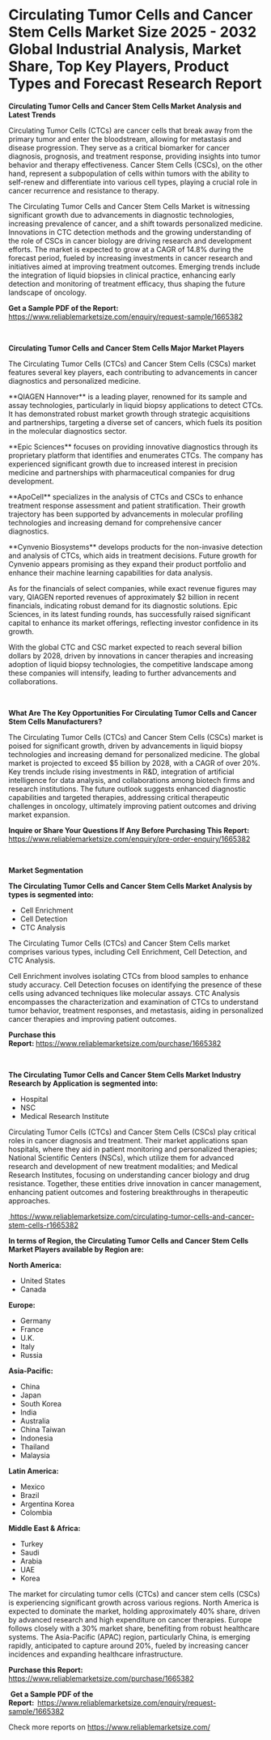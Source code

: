 <p><h1>Circulating Tumor Cells and Cancer Stem Cells Market Size 2025 - 2032 Global Industrial Analysis, Market Share, Top Key Players, Product Types and Forecast Research Report</h1></p><p><strong>Circulating Tumor Cells and Cancer Stem Cells Market Analysis and Latest Trends</strong></p>
<p><p>Circulating Tumor Cells (CTCs) are cancer cells that break away from the primary tumor and enter the bloodstream, allowing for metastasis and disease progression. They serve as a critical biomarker for cancer diagnosis, prognosis, and treatment response, providing insights into tumor behavior and therapy effectiveness. Cancer Stem Cells (CSCs), on the other hand, represent a subpopulation of cells within tumors with the ability to self-renew and differentiate into various cell types, playing a crucial role in cancer recurrence and resistance to therapy.</p><p>The Circulating Tumor Cells and Cancer Stem Cells Market is witnessing significant growth due to advancements in diagnostic technologies, increasing prevalence of cancer, and a shift towards personalized medicine. Innovations in CTC detection methods and the growing understanding of the role of CSCs in cancer biology are driving research and development efforts. The market is expected to grow at a CAGR of 14.8% during the forecast period, fueled by increasing investments in cancer research and initiatives aimed at improving treatment outcomes. Emerging trends include the integration of liquid biopsies in clinical practice, enhancing early detection and monitoring of treatment efficacy, thus shaping the future landscape of oncology.</p></p>
<p><strong>Get a Sample PDF of the Report:&nbsp;</strong> <a href="https://www.reliablemarketsize.com/enquiry/request-sample/1665382?utm_campaign=1845&utm_medium=2&utm_source=Github&utm_content=ia&utm_term=03032025&utm_id=circulating-tumor-cells-and-cancer-stem-cells">https://www.reliablemarketsize.com/enquiry/request-sample/1665382</a></p>
<p>&nbsp;</p>
<p><strong>Circulating Tumor Cells and Cancer Stem Cells Major Market Players</strong></p>
<p><p>The Circulating Tumor Cells (CTCs) and Cancer Stem Cells (CSCs) market features several key players, each contributing to advancements in cancer diagnostics and personalized medicine. </p><p>**QIAGEN Hannover** is a leading player, renowned for its sample and assay technologies, particularly in liquid biopsy applications to detect CTCs. It has demonstrated robust market growth through strategic acquisitions and partnerships, targeting a diverse set of cancers, which fuels its position in the molecular diagnostics sector.</p><p>**Epic Sciences** focuses on providing innovative diagnostics through its proprietary platform that identifies and enumerates CTCs. The company has experienced significant growth due to increased interest in precision medicine and partnerships with pharmaceutical companies for drug development.</p><p>**ApoCell** specializes in the analysis of CTCs and CSCs to enhance treatment response assessment and patient stratification. Their growth trajectory has been supported by advancements in molecular profiling technologies and increasing demand for comprehensive cancer diagnostics.</p><p>**Cynvenio Biosystems** develops products for the non-invasive detection and analysis of CTCs, which aids in treatment decisions. Future growth for Cynvenio appears promising as they expand their product portfolio and enhance their machine learning capabilities for data analysis.</p><p>As for the financials of select companies, while exact revenue figures may vary, QIAGEN reported revenues of approximately $2 billion in recent financials, indicating robust demand for its diagnostic solutions. Epic Sciences, in its latest funding rounds, has successfully raised significant capital to enhance its market offerings, reflecting investor confidence in its growth.</p><p>With the global CTC and CSC market expected to reach several billion dollars by 2028, driven by innovations in cancer therapies and increasing adoption of liquid biopsy technologies, the competitive landscape among these companies will intensify, leading to further advancements and collaborations.</p></p>
<p>&nbsp;</p>
<p><strong>What Are The Key Opportunities For Circulating Tumor Cells and Cancer Stem Cells Manufacturers?</strong></p>
<p><p>The Circulating Tumor Cells (CTCs) and Cancer Stem Cells (CSCs) market is poised for significant growth, driven by advancements in liquid biopsy technologies and increasing demand for personalized medicine. The global market is projected to exceed $5 billion by 2028, with a CAGR of over 20%. Key trends include rising investments in R&D, integration of artificial intelligence for data analysis, and collaborations among biotech firms and research institutions. The future outlook suggests enhanced diagnostic capabilities and targeted therapies, addressing critical therapeutic challenges in oncology, ultimately improving patient outcomes and driving market expansion.</p></p>
<p><strong>Inquire or Share Your Questions If Any Before Purchasing This Report:</strong> <a href="https://www.reliablemarketsize.com/enquiry/pre-order-enquiry/1665382?utm_campaign=1845&utm_medium=2&utm_source=Github&utm_content=ia&utm_term=03032025&utm_id=circulating-tumor-cells-and-cancer-stem-cells">https://www.reliablemarketsize.com/enquiry/pre-order-enquiry/1665382</a></p>
<p>&nbsp;</p>
<p><strong>Market Segmentation</strong></p>
<p><strong>The Circulating Tumor Cells and Cancer Stem Cells Market Analysis by types is segmented into:</strong></p>
<p><ul><li>Cell Enrichment</li><li>Cell Detection</li><li>CTC Analysis</li></ul></p>
<p><p>The Circulating Tumor Cells (CTCs) and Cancer Stem Cells market comprises various types, including Cell Enrichment, Cell Detection, and CTC Analysis. </p><p>Cell Enrichment involves isolating CTCs from blood samples to enhance study accuracy. Cell Detection focuses on identifying the presence of these cells using advanced techniques like molecular assays. CTC Analysis encompasses the characterization and examination of CTCs to understand tumor behavior, treatment responses, and metastasis, aiding in personalized cancer therapies and improving patient outcomes.</p></p>
<p><strong>Purchase this Report:&nbsp;</strong><a href="https://www.reliablemarketsize.com/purchase/1665382?utm_campaign=1845&utm_medium=2&utm_source=Github&utm_content=ia&utm_term=03032025&utm_id=circulating-tumor-cells-and-cancer-stem-cells">https://www.reliablemarketsize.com/purchase/1665382</a></p>
<p>&nbsp;</p>
<p><strong>The Circulating Tumor Cells and Cancer Stem Cells Market Industry Research by Application is segmented into:</strong></p>
<p><ul><li>Hospital</li><li>NSC</li><li>Medical Research Institute</li></ul></p>
<p><p>Circulating Tumor Cells (CTCs) and Cancer Stem Cells (CSCs) play critical roles in cancer diagnosis and treatment. Their market applications span hospitals, where they aid in patient monitoring and personalized therapies; National Scientific Centers (NSCs), which utilize them for advanced research and development of new treatment modalities; and Medical Research Institutes, focusing on understanding cancer biology and drug resistance. Together, these entities drive innovation in cancer management, enhancing patient outcomes and fostering breakthroughs in therapeutic approaches.</p></p>
<p><a href="https://www.reliablemarketsize.com/circulating-tumor-cells-and-cancer-stem-cells-r1665382?utm_campaign=1845&utm_medium=2&utm_source=Github&utm_content=ia&utm_term=03032025&utm_id=circulating-tumor-cells-and-cancer-stem-cells">&nbsp;https://www.reliablemarketsize.com/circulating-tumor-cells-and-cancer-stem-cells-r1665382</a></p>
<p><strong>In terms of Region, the Circulating Tumor Cells and Cancer Stem Cells Market Players available by Region are:</strong></p>
<p>
    <p> <strong> North America: </strong>
        <ul>
            <li>United States</li>
            <li>Canada</li>
        </ul>
        </p> 
    <p> <strong> Europe: </strong>
        <ul>
            <li>Germany</li>
            <li>France</li>
            <li>U.K.</li>
            <li>Italy</li>
            <li>Russia</li>
        </ul>
        </p> 
    <p> <strong> Asia-Pacific: </strong>
        <ul>
            <li>China</li>
            <li>Japan</li>
            <li>South Korea</li>
            <li>India</li>
            <li>Australia</li>
            <li>China Taiwan</li>
            <li>Indonesia</li>
            <li>Thailand</li>
            <li>Malaysia</li>
        </ul>
        </p> 
    <p> <strong> Latin America: </strong>
        <ul>
            <li>Mexico</li>
            <li>Brazil</li>
            <li>Argentina Korea</li>
            <li>Colombia</li>
        </ul>
        </p> 
    <p> <strong> Middle East & Africa: </strong>
        <ul>
            <li>Turkey</li>
            <li>Saudi</li>
            <li>Arabia</li>
            <li>UAE</li>
            <li>Korea</li>
        </ul>
    </p>
    </p>
<p><p>The market for circulating tumor cells (CTCs) and cancer stem cells (CSCs) is experiencing significant growth across various regions. North America is expected to dominate the market, holding approximately 40% share, driven by advanced research and high expenditure on cancer therapies. Europe follows closely with a 30% market share, benefiting from robust healthcare systems. The Asia-Pacific (APAC) region, particularly China, is emerging rapidly, anticipated to capture around 20%, fueled by increasing cancer incidences and expanding healthcare infrastructure.</p></p>
<p><strong>Purchase this Report: </strong><a href="https://www.reliablemarketsize.com/purchase/1665382?utm_campaign=1845&utm_medium=2&utm_source=Github&utm_content=ia&utm_term=03032025&utm_id=circulating-tumor-cells-and-cancer-stem-cells">https://www.reliablemarketsize.com/purchase/1665382</a></p>
<p>&nbsp;<strong>Get a Sample PDF of the Report:&nbsp;&nbsp;</strong><a href="https://www.reliablemarketsize.com/enquiry/request-sample/1665382?utm_campaign=1845&utm_medium=2&utm_source=Github&utm_content=ia&utm_term=03032025&utm_id=circulating-tumor-cells-and-cancer-stem-cells">https://www.reliablemarketsize.com/enquiry/request-sample/1665382</a></p>
<p><strong></strong></p>
<p>Check more reports on <a href="https://www.reliablemarketsize.com/?utm_campaign=1845&utm_medium=2&utm_source=Github&utm_content=ia&utm_term=03032025&utm_id=circulating-tumor-cells-and-cancer-stem-cells">https://www.reliablemarketsize.com/</a></p>